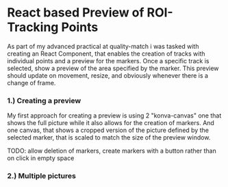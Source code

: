 # React based Preview of ROI-Tracking Points

As part of my advanced practical at quality-match i was tasked with creating an React Component, that enables the creation of tracks with individual points and a preview for the markers. Once a specific track is selected, show a preview of the area specified by the marker. This preview should update on movement, resize, and obviously whenever there is a change of frame.

### 1.) Creating a preview

My first approach for creating a preview is using 2 "konva-canvas" one that shows the full picture while it also allows for the creation of markers. And one canvas, that shows a cropped version of the picture defined by the selected marker, that is scaled to match the size of the preview window.

TODO: allow deletion of markers, create markers with a button rather than on click in empty space

### 2.) Multiple pictures
